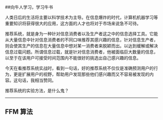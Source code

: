 ##向牛人学习，学习牛书

人类日后的生活将主要以科学技术为主导。在信息爆炸的时代，计算机机器学习等重要知识将获得很大的应用，这方面的人才也将对于市场来说急不可待。

推荐系统，就是身为一种针对信息消费者以及生产者这之中的信息选择工具。它能从大量信息中针对信息消费者的不同口味推荐其感兴趣的信息，针对信息生产者，则会使其生产的信息在大量信息中想对某一消费者来脱颖而出。以达到缓解或解决信息过载问题。所谓信息过载，就是针对信息消费者，他被面临巨大数量的信息，以至于在该用户可接受时间范围内不能很好的挑选出自己感兴趣的信息。

今天在看推荐系统实战时，看到一句话，好的推荐系统不仅仅是准确预测用户的行为，更是扩展用户的视野，帮助用户发现那些他们感兴趣而又不容易被发现的内容。这句话，我相当赞同。

推荐系统的实验方法，是什么鬼？

------

## FFM 算法